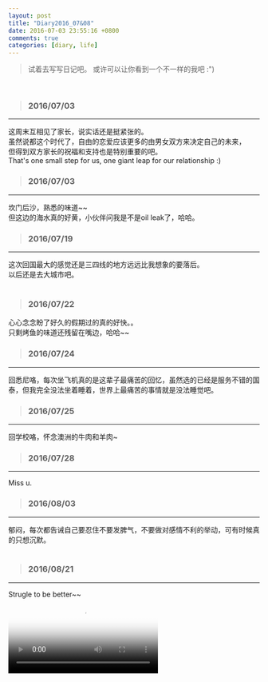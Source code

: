 ```yaml
---
layout: post
title: "Diary2016_07&08"
date: 2016-07-03 23:55:16 +0800
comments: true
categories: [diary, life]
---
```


> 试着去写写日记吧。 或许可以让你看到一个不一样的我吧 :")  

<!--more-->
<br>   

>### 2016/07/03 ###
----------
这周末互相见了家长，说实话还是挺紧张的。    
虽然说都这个时代了，自由的恋爱应该更多的由男女双方来决定自己的未来，    
但得到双方家长的祝福和支持也是特别重要的吧。    
That's one small step for us, one giant leap for our relationship :)     
<img style="max-height:400px" class="lazy" data-original="/images/blog/160703_diary/selfshot.JPG"> 
<br> 

>### 2016/07/03 ###
----------
坎门后沙，熟悉的味道~~    
但这边的海水真的好黄，小伙伴问我是不是oil leak了，哈哈。   
<img style="max-height:400px" class="lazy" data-original="/images/blog/160703_diary/beach.JPG"> 
<br> 

>### 2016/07/19 ###
----------
这次回国最大的感觉还是三四线的地方远远比我想象的要落后。    
以后还是去大城市吧。    
<br> 

>### 2016/07/22 ###
心心念念盼了好久的假期过的真的好快。。    
只剩烤鱼的味道还残留在嘴边，哈哈~~     
<img style="max-height:300px" class="lazy" data-original="/images/blog/160703_diary/fish.JPG"> 
<br>

>### 2016/07/24 ###
----------
回悉尼咯，每次坐飞机真的是这辈子最痛苦的回忆，虽然选的已经是服务不错的国泰，但我完全没法坐着睡着，世界上最痛苦的事情就是没法睡觉吧。    
<img style="max-height:300px" class="lazy" data-original="/images/blog/160703_diary/flight.JPG"> 
<br> 

>### 2016/07/25 ###
----------
回学校咯，怀念澳洲的牛肉和羊肉~      
<img style="max-height:400px" class="lazy" data-original="/images/blog/160703_diary/koala.JPG"> 
<br> 

>### 2016/07/28 ###
----------
Miss u.    
<img style="max-height:400px" class="lazy" data-original="/images/blog/160703_diary/missucc.JPG"> 
<br> 

>### 2016/08/03 ###
----------
郁闷，每次都告诫自己要忍住不要发脾气，不要做对感情不利的举动，可有时候真的只想沉默。     
<br> 

>### 2016/08/21 ###
----------
Strugle to be better~~        
<video controls="" name="media" poster="/images/blog/160703_diary/poster.jpg"><source src="/images/blog/160703_diary/final.mp4" type="video/mp4"></video>
<br> 


